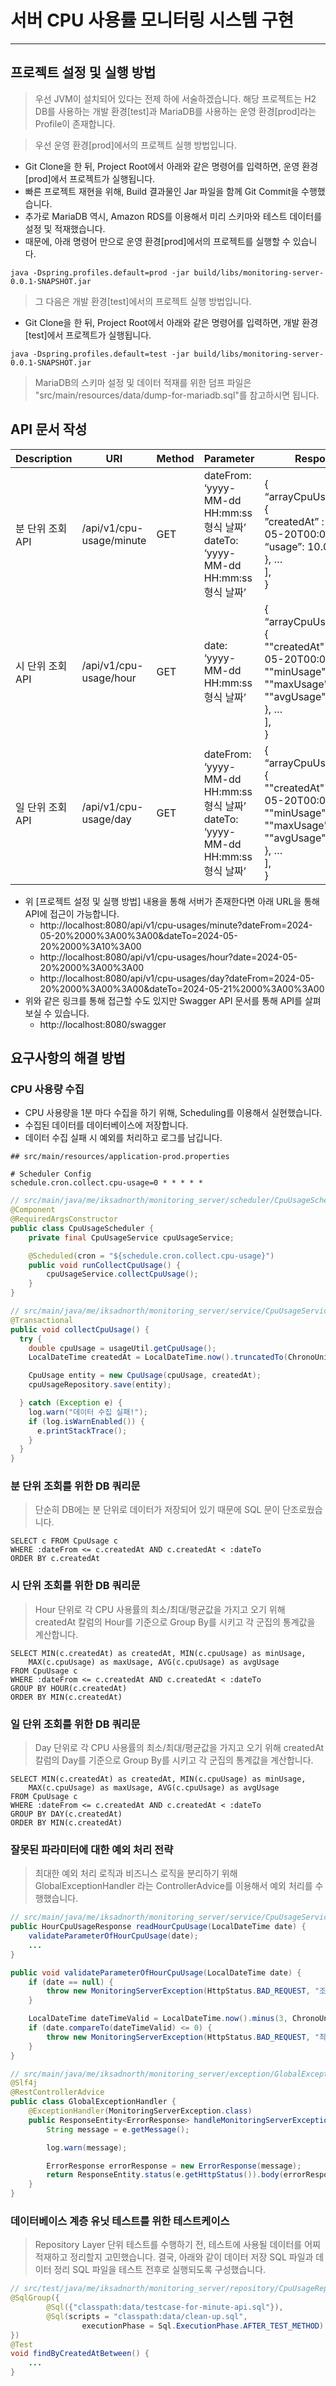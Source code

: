 # 서버 CPU 사용률 모니터링 시스템 구현

---

## 프로젝트 설정 및 실행 방법
> 우선 JVM이 설치되어 있다는 전제 하에 서술하겠습니다.
> 해당 프로젝트는 H2 DB를 사용하는 개발 환경[test]과 MariaDB를 사용하는 운영 환경[prod]라는 Profile이 존재합니다.


> 우선 운영 환경[prod]에서의 프로젝트 실행 방법입니다.
- Git Clone을 한 뒤, Project Root에서 아래와 같은 명령어를 입력하면, 운영 환경[prod]에서 프로젝트가 실행됩니다.
- 빠른 프로젝트 재현을 위해, Build 결과물인 Jar 파일을 함께 Git Commit을 수행했습니다.
- 추가로 MariaDB 역시, Amazon RDS를 이용해서 미리 스키마와 테스트 데이터를 설정 및 적재했습니다.
- 때문에, 아래 명령어 만으로 운영 환경[prod]에서의 프로젝트를 실행할 수 있습니다.
```text
java -Dspring.profiles.default=prod -jar build/libs/monitoring-server-0.0.1-SNAPSHOT.jar
```


> 그 다음은 개발 환경[test]에서의 프로젝트 실행 방법입니다.
- Git Clone을 한 뒤, Project Root에서 아래와 같은 명령어를 입력하면, 개발 환경[test]에서 프로젝트가 실행됩니다.
```text
java -Dspring.profiles.default=test -jar build/libs/monitoring-server-0.0.1-SNAPSHOT.jar
```


> MariaDB의 스키마 설정 및 데이터 적재를 위한 덤프 파일은 "src/main/resources/data/dump-for-mariadb.sql"를 참고하시면 됩니다.

## API 문서 작성
| Description     | URI                      | Method | Parameter                                                                 | Response                                                                                          |
|-----------------|--------------------------|--------|--------------------------------------------------------------------------|---------------------------------------------------------------------------------------------------|
| 분 단위 조회 API | /api/v1/cpu-usage/minute | GET    | dateFrom: ‘yyyy-MM-dd HH:mm:ss 형식 날짜’<br>dateTo: ‘yyyy-MM-dd HH:mm:ss 형식 날짜’ | {<br>“arrayCpuUsage” : [<br>{<br>”createdAt” : “2024-05-20T00:00:00”, <br>“usage”: 10.0<br>}, …<br>],<br>} |
| 시 단위 조회 API | /api/v1/cpu-usage/hour   | GET    | date: ‘yyyy-MM-dd HH:mm:ss 형식 날짜’                                    | {<br>“arrayCpuUsage” : [<br>{<br>""createdAt"":""2024-05-20T00:00:00"",<br>""minUsage"":10.0,<br>""maxUsage"":30.0,<br>""avgUsage"":20.0<br>}, …<br>],<br>} |
| 일 단위 조회 API | /api/v1/cpu-usage/day    | GET    | dateFrom: ‘yyyy-MM-dd HH:mm:ss 형식 날짜’<br>dateTo: ‘yyyy-MM-dd HH:mm:ss 형식 날짜’ | {<br>“arrayCpuUsage” : [<br>{<br>""createdAt"":""2024-05-20T00:00:00"",<br>""minUsage"":10.0,<br>""maxUsage"":30.0,<br>""avgUsage"":20.0<br>}, …<br>],<br>} |

- 위 [프로젝트 설정 및 실행 방법] 내용을 통해 서버가 존재한다면 아래 URL을 통해 API에 접근이 가능합니다.
  - http://localhost:8080/api/v1/cpu-usages/minute?dateFrom=2024-05-20%2000%3A00%3A00&dateTo=2024-05-20%2000%3A10%3A00
  - http://localhost:8080/api/v1/cpu-usages/hour?date=2024-05-20%2000%3A00%3A00
  - http://localhost:8080/api/v1/cpu-usages/day?dateFrom=2024-05-20%2000%3A00%3A00&dateTo=2024-05-21%2000%3A00%3A00
- 위와 같은 링크를 통해 접근할 수도 있지만 Swagger API 문서를 통해 API를 살펴보실 수 있습니다.
  - http://localhost:8080/swagger


## 요구사항의 해결 방법
### CPU 사용량 수집
- CPU 사용량을 1분 마다 수집을 하기 위해, Scheduling를 이용해서 실현했습니다.
- 수집된 데이터를 데이터베이스에 저장합니다.
- 데이터 수집 실패 시 예외를 처리하고 로그를 남깁니다.
```properties
## src/main/resources/application-prod.properties

# Scheduler Config
schedule.cron.collect.cpu-usage=0 * * * * *
```
```java
// src/main/java/me/iksadnorth/monitoring_server/scheduler/CpuUsageScheduler.java
@Component
@RequiredArgsConstructor
public class CpuUsageScheduler {
    private final CpuUsageService cpuUsageService;

    @Scheduled(cron = "${schedule.cron.collect.cpu-usage}")
    public void runCollectCpuUsage() {
        cpuUsageService.collectCpuUsage();
    }
}
```
```java
// src/main/java/me/iksadnorth/monitoring_server/service/CpuUsageService.java
@Transactional
public void collectCpuUsage() {
  try {
    double cpuUsage = usageUtil.getCpuUsage();
    LocalDateTime createdAt = LocalDateTime.now().truncatedTo(ChronoUnit.MINUTES);

    CpuUsage entity = new CpuUsage(cpuUsage, createdAt);
    cpuUsageRepository.save(entity);

  } catch (Exception e) {
    log.warn("데이터 수집 실패!");
    if (log.isWarnEnabled()) {
      e.printStackTrace();
    }
  }
}
```
### 분 단위 조회를 위한 DB 쿼리문
> 단순히 DB에는 분 단위로 데이터가 저장되어 있기 때문에 SQL 문이 단조로웠습니다.
```roomsql
SELECT c FROM CpuUsage c 
WHERE :dateFrom <= c.createdAt AND c.createdAt < :dateTo 
ORDER BY c.createdAt
```
### 시 단위 조회를 위한 DB 쿼리문
> Hour 단위로 각 CPU 사용률의 최소/최대/평균값을 가지고 오기 위해 createdAt 칼럼의 Hour를 기준으로 Group By를 시키고 각 군집의 통계값을 계산합니다.
```roomsql
SELECT MIN(c.createdAt) as createdAt, MIN(c.cpuUsage) as minUsage, 
    MAX(c.cpuUsage) as maxUsage, AVG(c.cpuUsage) as avgUsage 
FROM CpuUsage c 
WHERE :dateFrom <= c.createdAt AND c.createdAt < :dateTo 
GROUP BY HOUR(c.createdAt) 
ORDER BY MIN(c.createdAt)
```
### 일 단위 조회를 위한 DB 쿼리문
> Day 단위로 각 CPU 사용률의 최소/최대/평균값을 가지고 오기 위해 createdAt 칼럼의 Day를 기준으로 Group By를 시키고 각 군집의 통계값을 계산합니다.
```roomsql
SELECT MIN(c.createdAt) as createdAt, MIN(c.cpuUsage) as minUsage, 
    MAX(c.cpuUsage) as maxUsage, AVG(c.cpuUsage) as avgUsage 
FROM CpuUsage c 
WHERE :dateFrom <= c.createdAt AND c.createdAt < :dateTo 
GROUP BY DAY(c.createdAt) 
ORDER BY MIN(c.createdAt)
``` 
### 잘못된 파라미터에 대한 예외 처리 전략
> 최대한 예외 처리 로직과 비즈니스 로직을 분리하기 위해 GlobalExceptionHandler 라는 ControllerAdvice를 이용해서 예외 처리를 수행했습니다.
```java
// src/main/java/me/iksadnorth/monitoring_server/service/CpuUsageService.java
public HourCpuUsageResponse readHourCpuUsage(LocalDateTime date) {
    validateParameterOfHourCpuUsage(date);
    ...
}

public void validateParameterOfHourCpuUsage(LocalDateTime date) {
    if (date == null) {
        throw new MonitoringServerException(HttpStatus.BAD_REQUEST, "조회 시점이 설정되지 않았습니다.");
    }

    LocalDateTime dateTimeValid = LocalDateTime.now().minus(3, ChronoUnit.MONTHS);
    if (date.compareTo(dateTimeValid) <= 0) {
        throw new MonitoringServerException(HttpStatus.BAD_REQUEST, "최근 3달 데이터 제공만 제공됩니다.");
    }
}
```
```java
// src/main/java/me/iksadnorth/monitoring_server/exception/GlobalExceptionHandler.java
@Slf4j
@RestControllerAdvice
public class GlobalExceptionHandler {
    @ExceptionHandler(MonitoringServerException.class)
    public ResponseEntity<ErrorResponse> handleMonitoringServerException(MonitoringServerException e) {
        String message = e.getMessage();

        log.warn(message);

        ErrorResponse errorResponse = new ErrorResponse(message);
        return ResponseEntity.status(e.getHttpStatus()).body(errorResponse);
    }
}

```
### 데이터베이스 계층 유닛 테스트를 위한 테스트케이스
> Repository Layer 단위 테스트를 수행하기 전, 테스트에 사용될 데이터를 어찌 적재하고 정리할지 고민했습니다.
> 결국, 아래와 같이 데이터 저장 SQL 파일과 데이터 정리 SQL 파일을 테스트 전후로 실행되도록 구성했습니다.
```java
// src/test/java/me/iksadnorth/monitoring_server/repository/CpuUsageRepositoryTest.java
@SqlGroup({
        @Sql({"classpath:data/testcase-for-minute-api.sql"}),
        @Sql(scripts = "classpath:data/clean-up.sql",
                executionPhase = Sql.ExecutionPhase.AFTER_TEST_METHOD)
})
@Test
void findByCreatedAtBetween() {
    ...
}
```
